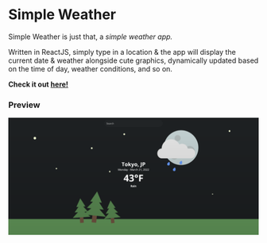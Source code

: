 # Simple Weather
Simple Weather is just that, a *simple weather app.*

Written in ReactJS, simply type in a location & the app will display the current date & weather alongside cute graphics, dynamically updated based on the time of day, weather conditions, and so on.

**Check it out [here!](https://www.benjibenji.com/simple-weather/)**

### Preview
![simple weather preview](./previews/tokyo.png)
